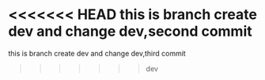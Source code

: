 <<<<<<< HEAD
this is branch create dev and change dev,second commit
=======
this is branch create dev and change dev,third commit
>>>>>>> dev

